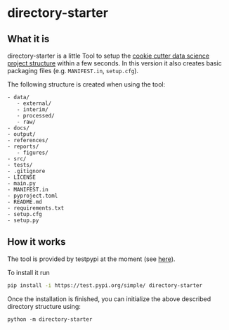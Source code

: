 # directory-starter

## What it is
directory-starter is a little Tool to setup the [cookie cutter data science project structure](https://drivendata.github.io/cookiecutter-data-science/) within a few seconds. In this version it also creates basic packaging files (e.g. `MANIFEST.in`, `setup.cfg`).

The following structure is created when using the tool:
```
- data/ 
   - external/
   - interim/ 
   - processed/
   - raw/ 
- docs/
- output/
- references/
- reports/
   - figures/
- src/
- tests/
- .gitignore
- LICENSE
- main.py
- MANIFEST.in
- pyproject.toml
- README.md
- requirements.txt
- setup.cfg
- setup.py
```

## How it works
The tool is provided by testpypi at the moment (see [here](https://test.pypi.org/project/directory-starter/)).

To install it run 
```bash
pip install -i https://test.pypi.org/simple/ directory-starter
```

Once the installation is finished, you can initialize the above described directory structure using:
```
python -m directory-starter
```

